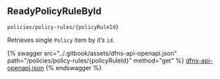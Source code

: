 
## ReadyPolicyRuleById
`policies/policy-rules/{policyRuleId}`

Retrieves single `Policy` item by it’s `id`.

{% swagger src="../.gitbook/assets/dfns-api-openapi.json" path="/policies/policy-rules/{policyRuleId}" method="get" %}
[dfns-api-openapi.json](../.gitbook/assets/dfns-api-openapi.json)
{% endswagger %}
